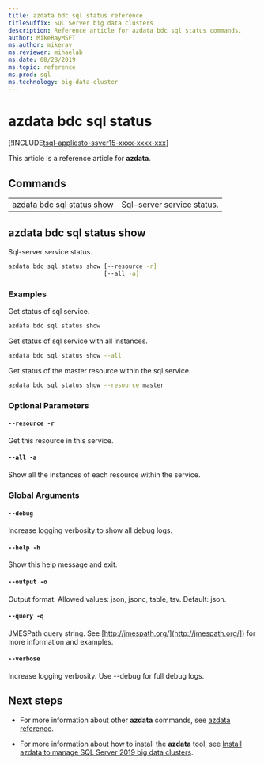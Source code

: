 ```yaml
---
title: azdata bdc sql status reference
titleSuffix: SQL Server big data clusters
description: Reference article for azdata bdc sql status commands.
author: MikeRayMSFT
ms.author: mikeray
ms.reviewer: mihaelab
ms.date: 08/28/2019
ms.topic: reference
ms.prod: sql
ms.technology: big-data-cluster
---
```


# azdata bdc sql status

[!INCLUDE[tsql-appliesto-ssver15-xxxx-xxxx-xxx](../includes/tsql-appliesto-ssver15-xxxx-xxxx-xxx.md)]  

This article is a reference article for **azdata**. 

## Commands
|     |     |
| --- | --- |
[azdata bdc sql status show](#azdata-bdc-sql-status-show) | Sql-server service status.
## azdata bdc sql status show
Sql-server service status.
```bash
azdata bdc sql status show [--resource -r] 
                           [--all -a]
```
### Examples
Get status of sql service.
```bash
azdata bdc sql status show
```
Get status of sql service with all instances.
```bash
azdata bdc sql status show --all
```
Get status of the master resource within the sql service.
```bash
azdata bdc sql status show --resource master
```
### Optional Parameters
#### `--resource -r`
Get this resource in this service.
#### `--all -a`
Show all the instances of each resource within the service.
### Global Arguments
#### `--debug`
Increase logging verbosity to show all debug logs.
#### `--help -h`
Show this help message and exit.
#### `--output -o`
Output format.  Allowed values: json, jsonc, table, tsv.  Default: json.
#### `--query -q`
JMESPath query string. See [http://jmespath.org/](http://jmespath.org/]) for more information and examples.
#### `--verbose`
Increase logging verbosity. Use --debug for full debug logs.

## Next steps

- For more information about other **azdata** commands, see [azdata reference](reference-azdata.md). 

- For more information about how to install the **azdata** tool, see [Install azdata to manage SQL Server 2019 big data clusters](deploy-install-azdata.md).

